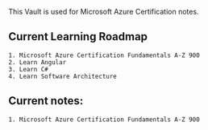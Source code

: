 This Vault is used for Microsoft Azure Certification notes.

## Current Learning Roadmap
	1. Microsoft Azure Certification Fundamentals A-Z 900
	2. Learn Angular
	3. Learn C#
	4. Learn Software Architecture
## Current notes:
	1. Microsoft Azure Certification Fundamentals A-Z 900
